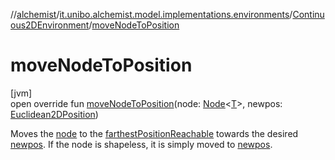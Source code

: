 //[alchemist](../../../index.md)/[it.unibo.alchemist.model.implementations.environments](../index.md)/[Continuous2DEnvironment](index.md)/[moveNodeToPosition](move-node-to-position.md)

# moveNodeToPosition

[jvm]\
open override fun [moveNodeToPosition](move-node-to-position.md)(node: [Node](../../it.unibo.alchemist.model.interfaces/-node/index.md)<[T](index.md)>, newpos: [Euclidean2DPosition](../../it.unibo.alchemist.model.implementations.positions/-euclidean2-d-position/index.md))

Moves the [node](move-node-to-position.md) to the [farthestPositionReachable](farthest-position-reachable.md) towards the desired [newpos](move-node-to-position.md). If the node is shapeless, it is simply moved to [newpos](move-node-to-position.md).
